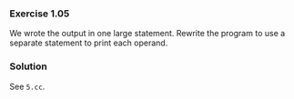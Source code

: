 ### Exercise 1.05

We wrote the output in one large statement. Rewrite the program to use a
separate statement to print each operand.

### Solution

See `5.cc`.
